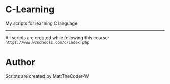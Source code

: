 # C-Learning
My scripts for learning C language

---

All scripts are created while following this course: `https://www.w3schools.com/c/index.php`

# Author

Scripts are created by MattTheCoder-W

